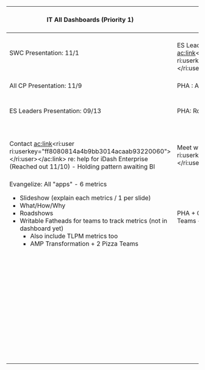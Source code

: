 

| IT All Dashboards (Priority 1) | QDLC/PHA (Priority 2) | True Rocket Advocate | 2 Pizza Teams | Quality Gates (Done) | AppSpider (Bonus) | Misc. |
| --- | --- | --- | --- | --- | --- | --- |
| SWC Presentation: 11/1 | <br>ES Leaders Presentation: XX/XX - Schedule it w. <ac:link><ri:user ri:userkey="8a8903604df7980f014e30281f01000b"></ri:user></ac:link><br> | JMeter + Jenkins: Load Testing 11/16 |   | ES Blog: 10/30 |   | Helped Rajani Kern : Project issue / testing<br> |
| All CP Presentation: 11/9 | PHA : Add maturity (walk/run/fly, etc.) | [Launch Planning](https://confluence/pages/viewpage.action?pageId=72547942) |   | Email Notification QL IT: 10/23 |   | Next steps: Chat with Andy Kasten + Team |
| ES Leaders Presentation: 09/13 | PHA: Roadshows | Tooling: Dashboards |   | ES Leaders Presentation: 11/3 |   | Met with Dom Busacca re: quality initiatives |
| <br>Contact <ac:link><ri:user ri:userkey="ff8080814a4b9bb3014acaab93220060"></ri:user></ac:link> re: help for iDash Enterprise (Reached out 11/10) - Holding pattern awaiting BI<br> | <br>Meet with Adaptive Delivery + Align (<ac:link><ri:user ri:userkey="ff8080814adbc64a014adfaa7e440004"></ri:user></ac:link>) : 11/15<br> | Tooling: Jenkins to run all test suites |   | QGates : Meet with Leadership [TBD] of 2 Pizza Teams + AMP Transformation |   | <br>Revisit and align on the interview process for QAPOW <ac:link><ri:user ri:userkey="8a8903604df7980f014e30281f01000b"></ri:user></ac:link> : 11/17<br> |
| Evangelize: All "apps" - 6 metrics<br><ul style="list-style-type: square;"><li>Slideshow (explain each metrics / 1 per slide)</li><li>What/How/Why</li><li>Roadshows</li><li>Writable Fatheads for teams to track metrics (not in dashboard yet)<ul style="list-style-type: square;"><li>Also include TLPM metrics too</li><li>AMP Transformation + 2 Pizza Teams</li></ul></li></ul> | PHA + QDLC: Meet with Leadership [TBD] of 2 Pizza Teams + AMP Transformation | Test Strategy / Coordination |   | QGates: Meet + Align with Engineering Experience : "DevOps" updates 11/17 |   | QAPOW Brand + Marketing |
|   |   | Pen-Testing Coordination: Docs and Scanning |   |   |   | 1 Major Goal Accomplished in Q4 Blurb |
|   |   | Bug Triaging + Documentation |   |   |   |   |
|   |   | RM Automation: [TBD] |   |   |   |   |
|   |   | App Availability: Endpoints Health Checks |   |   |   |   |


